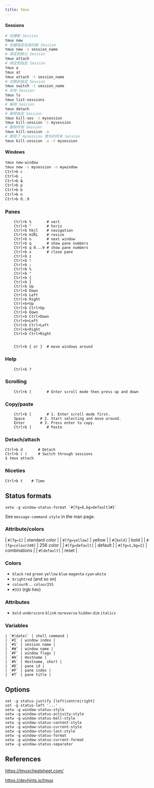 ```yaml
---
title: tmux
---
```



#### Sessions
```bash
# 创建新 Session
tmux new 
# 创建指定名称的新 Session
tmux new -s session_name
# 绑定到默认 Session
tmux attach
# 绑定到指定 Session
tmux a
tmux at
tmux attach -t session_name
# 切换到指定 Session
tmux switch -t session_name
# 列举 Session
tmux ls
tmux list-sessions
# 解绑 Session
tmux detach
# 删除指定 Session
tmux kill-ses -t mysession
tmux kill-session -t mysession
# 删除所有 Session
tmux kill-session -a
# 删除了 mysession 意外的所有 Session
tmux kill-session -a -t mysession
```

#### Windows

```bash
tmux new-window
tmux new -s mysession -n mywindow
Ctrl+b c
Ctrl+b ,
Ctrl+b &
Ctrl+b p
Ctrl+b b
Ctrl+b n
Ctrl+b 0..9
```

### Panes
```
    Ctrl+b %       # vert
    Ctrl+b "       # horiz
    Ctrl+b hkjl    # navigation
    Ctrl+b HJKL    # resize
    Ctrl+b o       # next window
    Ctrl+b q       # show pane numbers
    Ctrl+b q 0...9 # show pane numbers
    Ctrl+b x       # close pane
    Ctrl+b z       
    Ctrl+b !       
    Ctrl+b ;
    Ctrl+b %
    Ctrl+b "
    Ctrl+b {
    Ctrl+b }
    Ctrl+b Up
    Ctrl+b Down
    Ctrl+b Left
    Ctrl+b Right
    Ctrl+b+Up
    Ctrl+b Ctrl+Up
    Ctrl+b Down
    Ctrl+b Ctrl+Down
    Ctrl+b+Left
    Ctrl+b Ctrl+Left
    Ctrl+b+Right
    Ctrl+b Ctrl+Right


    Ctrl+b { or }  # move windows around
```


### Help
```
    Ctrl+b ?
```
### Scrolling
```
    Ctrl+b [       # Enter scroll mode then press up and down
```
### Copy/paste
```
    Ctrl+b [       # 1. Enter scroll mode first.
    Space       # 2. Start selecting and move around.
    Enter       # 3. Press enter to copy.
    Ctrl+b ]       # Paste
```

### Detach/attach

    Ctrl+b d       # Detach
    Ctrl+b ( )     # Switch through sessions
    $ tmux attach

### Niceties

    Ctrl+b t    # Time

## Status formats

```
setw -g window-status-format `#[fg=8,bg=default]#I`
```

See `message-command-style` in the man page.

### Attribute/colors

| `#[fg=1]` | standard color |
| `#[fg=yellow]` | yellow |
| `#[bold]` | bold |
| `#[fg=colour240]` | 256 color |
| `#[fg=default]` | default |
| `#[fg=1,bg=2]` | combinations |
| `#[default]` | reset |

### Colors

 * `black` `red` `green` `yellow` `blue` `magenta` `cyan` `white`
 * `brightred` (and so on)
 * `colour0` ... `colour255`
 * `#333` (rgb hex)

### Attributes

 * `bold` `underscore` `blink` `noreverse` `hidden` `dim` `italics`

### Variables
```
| `#(date)` | shell command |
| `#I` | window index |
| `#S` | session name |
| `#W` | window name |
| `#F` | window flags |
| `#H` | Hostname |
| `#h` | Hostname, short |
| `#D` | pane id |
| `#P` | pane index |
| `#T` | pane title |
```

## Options

```
set -g status-justify [left|centre|right]
set -g status-left '...'
setw -g window-status-style
setw -g window-status-activity-style
setw -g window-status-bell-style
setw -g window-status-content-style
setw -g window-status-current-style
setw -g window-status-last-style
setw -g window-status-format
setw -g window-status-current-format
setw -g window-status-separator
```

## References

https://tmuxcheatsheet.com/

https://devhints.io/tmux
